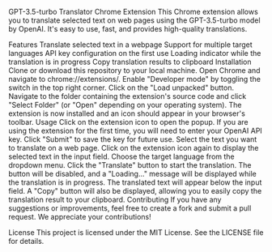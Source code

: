 GPT-3.5-turbo Translator Chrome Extension
This Chrome extension allows you to translate selected text on web pages using the GPT-3.5-turbo model by OpenAI. It's easy to use, fast, and provides high-quality translations.

Features
Translate selected text in a webpage
Support for multiple target languages
API key configuration on the first use
Loading indicator while the translation is in progress
Copy translation results to clipboard
Installation
Clone or download this repository to your local machine.
Open Chrome and navigate to chrome://extensions/.
Enable "Developer mode" by toggling the switch in the top right corner.
Click on the "Load unpacked" button.
Navigate to the folder containing the extension's source code and click "Select Folder" (or "Open" depending on your operating system).
The extension is now installed and an icon should appear in your browser's toolbar.
Usage
Click on the extension icon to open the popup.
If you are using the extension for the first time, you will need to enter your OpenAI API key. Click "Submit" to save the key for future use.
Select the text you want to translate on a web page.
Click on the extension icon again to display the selected text in the input field.
Choose the target language from the dropdown menu.
Click the "Translate" button to start the translation. The button will be disabled, and a "Loading..." message will be displayed while the translation is in progress.
The translated text will appear below the input field. A "Copy" button will also be displayed, allowing you to easily copy the translation result to your clipboard.
Contributing
If you have any suggestions or improvements, feel free to create a fork and submit a pull request. We appreciate your contributions!

License
This project is licensed under the MIT License. See the LICENSE file for details.

